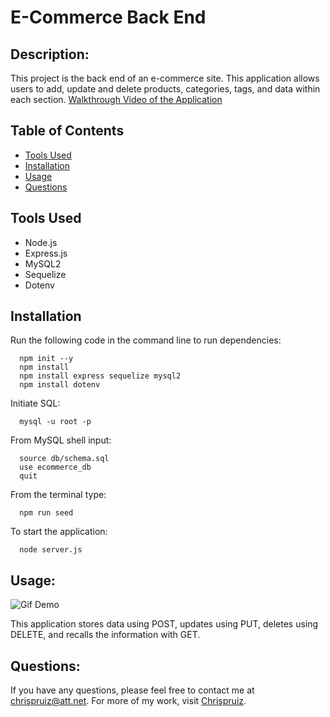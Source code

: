 # E-Commerce Back End
  
  ## Description: 
  This project is the back end of an e-commerce site. This application allows users to add, update and delete products, categories, tags, and data within each section.
  [Walkthrough Video of the Application](https://drive.google.com/file/d/1ixdcsgsZTmPNXrOXUUUzgpKCPZjnyF4y/view)
  ## Table of Contents
  * [Tools Used](#tools%20used) 
  * [Installation](#installation)
  * [Usage](#usage)
  * [Questions](#questions)
  ## Tools Used
  * Node.js
  * Express.js
  * MySQL2
  * Sequelize 
  * Dotenv
  

  ## Installation
  Run the following code in the command line to run dependencies:
      
      npm init --y
      npm install
      npm install express sequelize mysql2
      npm install dotenv

  Initiate SQL:

      mysql -u root -p
  From MySQL shell input:

      source db/schema.sql
      use ecommerce_db
      quit

  From the terminal type:

      npm run seed

  To start the application:

      node server.js

  ## Usage:
  ![Gif Demo](./video/Gif.gif)
  
  This application stores data using POST, updates using PUT, deletes using DELETE, and recalls the information with GET. 
  

  ## Questions:
  If you have any questions, please feel free to contact me at chrispruiz@att.net. For more of my work, visit [Chrispruiz](https://github.com/Chrispruiz).
